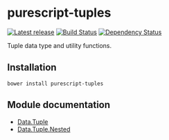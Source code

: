 # purescript-tuples

[![Latest release](http://img.shields.io/bower/v/purescript-tuples.svg)](https://github.com/purescript/purescript-tuples/releases)
[![Build Status](https://travis-ci.org/purescript/purescript-tuples.svg?branch=master)](https://travis-ci.org/purescript/purescript-tuples)
[![Dependency Status](https://www.versioneye.com/user/projects/55848c26363861001b000191/badge.svg?style=flat)](https://www.versioneye.com/user/projects/55848c26363861001b000191)

Tuple data type and utility functions.

## Installation

```
bower install purescript-tuples
```

## Module documentation

- [Data.Tuple](docs/Data/Tuple.md)
- [Data.Tuple.Nested](docs/Data/Tuple/Nested.md)
